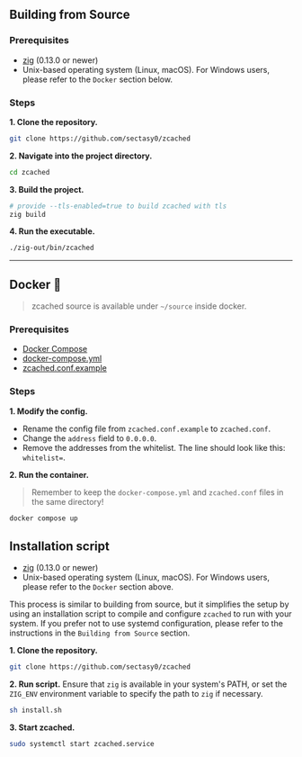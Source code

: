 ## Building from Source
### Prerequisites
- [zig](https://ziglang.org/download/) (0.13.0 or newer)
- Unix-based operating system (Linux, macOS). For Windows users, please refer to the `Docker` section below.

### Steps
**1. Clone the repository.**
```bash
git clone https://github.com/sectasy0/zcached
```
**2. Navigate into the project directory.**
```bash
cd zcached
```
**3. Build the project.**
```bash
# provide --tls-enabled=true to build zcached with tls
zig build
```
**4. Run the executable.**
```bash
./zig-out/bin/zcached
```
---

## Docker 🐳
> zcached source is available under `~/source` inside docker.

### Prerequisites
- [Docker Compose](https://docs.docker.com/compose/install/)
- [docker-compose.yml](https://github.com/sectasy0/zcached/raw/master/docker-compose.yml)
- [zcached.conf.example](https://github.com/sectasy0/zcached/raw/master/zcached.conf.example)

### Steps
**1. Modify the config.**
- Rename the config file from `zcached.conf.example` to `zcached.conf`.
- Change the `address` field to `0.0.0.0`.
- Remove the addresses from the whitelist. The line should look like this: `whitelist=`.

**2. Run the container.**
> Remember to keep the `docker-compose.yml` and `zcached.conf` files in the same directory!
```bash
docker compose up
```

## Installation script

- [zig](https://ziglang.org/download/) (0.13.0 or newer)
- Unix-based operating system (Linux, macOS). For Windows users, please refer to the `Docker` section above.

This process is similar to building from source, but it simplifies the setup by using an installation script to compile and configure `zcached` to run with your system. If you prefer not to use systemd configuration, please refer to the instructions in the `Building from Source` section.

**1. Clone the repository.**
```bash
git clone https://github.com/sectasy0/zcached
```
**2. Run script.**
Ensure that `zig` is available in your system's PATH, or set the `ZIG_ENV` environment variable to specify the path to `zig` if necessary.
```bash
sh install.sh
```
**3. Start zcached.**
```bash
sudo systemctl start zcached.service
```
